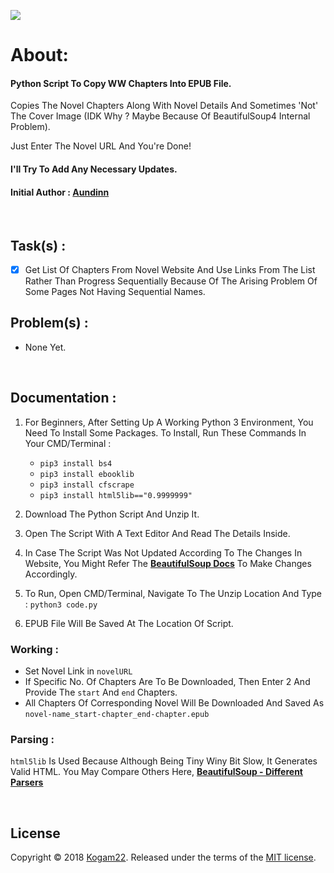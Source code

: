 <img src="https://img.shields.io/badge/Version-3.0-brightgreen.svg" ></img>
# About: 
<h4>Python Script To Copy WW Chapters Into EPUB File.</h4>

Copies The Novel Chapters Along With Novel Details And Sometimes 'Not' The Cover Image (IDK Why ? Maybe Because Of BeautifulSoup4 Internal Problem).

Just Enter The Novel URL And You're Done!

<h4>I'll Try To Add Any Necessary Updates.</h4>

<h4> Initial Author :  <a href="https://forum.wuxiaworld.com/profile/Aundinn">Aundinn</a> </h4>

<br/>

## Task(s) :
- [x] Get List Of Chapters From Novel Website And Use Links From The List Rather Than Progress Sequentially Because Of The Arising Problem Of Some Pages Not Having Sequential Names.


## Problem(s) :
* None Yet.
   
<br/>


## Documentation :
1. For Beginners, After Setting Up A Working Python 3 Environment, You Need To Install Some Packages. To Install, Run These Commands In Your CMD/Terminal :
   * `pip3 install bs4`
   * `pip3 install ebooklib`
   * `pip3 install cfscrape`
   * `pip3 install html5lib=="0.9999999"` 

2. Download The Python Script And Unzip It.

3. Open The Script With A Text Editor And Read The Details Inside.

4. In Case The Script Was Not Updated According To The Changes In Website, You Might Refer The [**BeautifulSoup Docs**](https://www.crummy.com/software/BeautifulSoup/bs4/doc/) To Make Changes Accordingly.

4. To Run, Open CMD/Terminal, Navigate To The Unzip Location And Type :
  `python3 code.py`

5. EPUB File Will Be Saved At The Location Of Script.

### Working :
* Set Novel Link in `novelURL`
* If Specific No. Of Chapters Are To Be Downloaded, Then Enter 2 And Provide The `start` And `end` Chapters.
* All Chapters Of Corresponding Novel Will Be Downloaded And Saved As `novel-name_start-chapter_end-chapter.epub`

### Parsing :
`html5lib` Is Used Because Although Being Tiny Winy Bit Slow, It Generates Valid HTML. You May Compare Others Here, [**BeautifulSoup - Different Parsers**](https://www.crummy.com/software/BeautifulSoup/bs4/doc/#installing-a-parser)

<br/>

## License

Copyright &copy; 2018 [Kogam22](https://github.com/Kogam22). Released under the terms of the [MIT license](LICENSE.md).
